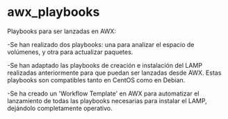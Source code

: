 # awx_playbooks

Playbooks para ser lanzadas en AWX:

-Se han realizado dos playbooks: una para analizar el espacio de 
	volúmenes, y otra para actualizar paquetes.

-Se han adaptado las playbooks de creación e instalación del
	LAMP realizadas anteriormente para que puedan ser lanzadas
	desde AWX. Estas playbooks son compatibles tanto en CentOS como en Debian.

-Se ha creado un 'Workflow Template' en AWX para automatizar 
	el lanzamiento de todas las playbooks necesarias para 
	instalar el LAMP, dejándolo completamente operativo.
